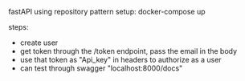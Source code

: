 fastAPI using repository pattern
setup:
docker-compose up

steps:

- create user
- get token through the /token endpoint, pass the email in the body
- use that token as "Api_key" in headers to authorize as a user
- can test through swagger "localhost:8000/docs"
